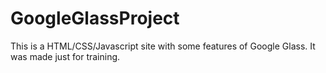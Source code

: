 # GoogleGlassProject
This is a HTML/CSS/Javascript site with some features of Google Glass. It was made just for training.
